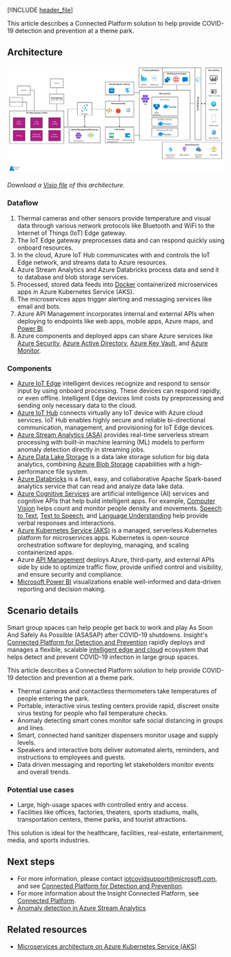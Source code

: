 [!INCLUDE [header_file](../../../includes/sol-idea-header.md)]

This article describes a Connected Platform solution to help provide COVID-19 detection and prevention at a theme park.

## Architecture

![Diagram showing the Insight Connected Platform architecture.](../media/insight-connected-platform-new.png)

*Download a [Visio file](https://arch-center.azureedge.net/insight-connected-platform.vsdx) of this architecture.*

### Dataflow

1. Thermal cameras and other sensors provide temperature and visual data through various network protocols like Bluetooth and WiFi to the Internet of Things (IoT) Edge gateway.
1. The IoT Edge gateway preprocesses data and can respond quickly using onboard resources.
1. In the cloud, Azure IoT Hub communicates with and controls the IoT Edge network, and streams data to Azure resources.
1. Azure Stream Analytics and Azure Databricks process data and send it to database and blob storage services.
1. Processed, stored data feeds into [Docker](https://www.docker.com) containerized microservices apps in Azure Kubernetes Service (AKS).
1. The microservices apps trigger alerting and messaging services like email and bots.
1. Azure API Management incorporates internal and external APIs when deploying to endpoints like web apps, mobile apps, Azure maps, and [Power BI](https://powerbi.microsoft.com).
1. Azure components and deployed apps can share Azure services like [Azure Security](https://azure.microsoft.com/overview/security), [Azure Active Directory](https://azure.microsoft.com/services/active-directory), [Azure Key Vault](https://azure.microsoft.com/services/key-vault), and [Azure Monitor](https://azure.microsoft.com/services/monitor).

### Components

- [Azure IoT Edge](https://azure.microsoft.com/services/iot-edge) intelligent devices recognize and respond to sensor input by using onboard processing. These devices can respond rapidly, or even offline. Intelligent Edge devices limit costs by preprocessing and sending only necessary data to the cloud.
- [Azure IoT Hub](https://azure.microsoft.com/services/iot-hub) connects virtually any IoT device with Azure cloud services. IoT Hub enables highly secure and reliable bi-directional communication, management, and provisioning for IoT Edge devices.
- [Azure Stream Analytics (ASA)](https://azure.microsoft.com/services/stream-analytics) provides real-time serverless stream processing with built-in machine learning (ML) models to perform anomaly detection directly in streaming jobs.
- [Azure Data Lake Storage](https://azure.microsoft.com/services/storage/data-lake-storage) is a data lake storage solution for big data analytics, combining [Azure Blob Storage](https://azure.microsoft.com/services/storage/blobs) capabilities with a high-performance file system.
- [Azure Databricks](https://azure.microsoft.com/services/databricks) is a fast, easy, and collaborative Apache Spark-based analytics service that can read and analyze data lake data.
- [Azure Cognitive Services](https://azure.microsoft.com/services/cognitive-services) are artificial intelligence (AI) services and cognitive APIs that help build intelligent apps. For example, [Computer Vision](https://azure.microsoft.com/services/cognitive-services/computer-vision) helps count and monitor people density and movements. [Speech to Text](https://azure.microsoft.com/services/cognitive-services/speech-to-text), [Text to Speech](https://azure.microsoft.com/services/cognitive-services/text-to-speech), and [Language Understanding](https://azure.microsoft.com/services/cognitive-services/language-understanding-intelligent-service) help provide verbal responses and interactions.
- [Azure Kubernetes Service (AKS)](https://azure.microsoft.com/services/kubernetes-service) is a managed, serverless Kubernetes platform for microservices apps. Kubernetes is open-source orchestration software for deploying, managing, and scaling containerized apps.
- Azure [API Management](https://azure.microsoft.com/services/api-management) deploys Azure, third-party, and external APIs side by side to optimize traffic flow, provide unified control and visibility, and ensure security and compliance.
- [Microsoft Power BI](https://powerbi.microsoft.com) visualizations enable well-informed and data-driven reporting and decision making.

## Scenario details

Smart group spaces can help people get back to work and play As Soon And Safely As Possible (ASASAP) after COVID-19 shutdowns. Insight's [Connected Platform for Detection and Prevention](https://www.insight.com/en_US/what-we-do/digital-innovation/solutions/connected-platform-for-detection-and-prevention.html) rapidly deploys and manages a flexible, scalable [intelligent edge and cloud](https://azure.microsoft.com/overview/future-of-cloud) ecosystem that helps detect and prevent COVID-19 infection in large group spaces.

This article describes a Connected Platform solution to help provide COVID-19 detection and prevention at a theme park.

- Thermal cameras and contactless thermometers take temperatures of people entering the park.
- Portable, interactive virus testing centers provide rapid, discreet onsite virus testing for people who fail temperature checks.
- Anomaly detecting smart cones monitor safe social distancing in groups and lines.
- Smart, connected hand sanitizer dispensers monitor usage and supply levels.
- Speakers and interactive bots deliver automated alerts, reminders, and instructions to employees and guests.
- Data driven messaging and reporting let stakeholders monitor events and overall trends.

### Potential use cases

- Large, high-usage spaces with controlled entry and access.
- Facilities like offices, factories, theaters, sports stadiums, malls, transportation centers, theme parks, and tourist attractions.

This solution is ideal for the healthcare, facilities, real-estate, entertainment, media, and sports industries.

## Next steps

- For more information, please contact [iotcovidsupport@microsoft.com](mailto:iotcovidsupport@microsoft.com), and see [Connected Platform for Detection and Prevention](https://www.insight.com/en_US/what-we-do/digital-innovation/solutions/connected-platform-for-detection-and-prevention.html).
- For more information about the Insight Connected Platform, see [Connected Platform](https://www.insight.com/en_US/what-we-do/digital-innovation/connected-platform.html).
- [Anomaly detection in Azure Stream Analytics](/azure/stream-analytics/stream-analytics-machine-learning-anomaly-detection)

## Related resources

- [Microservices architecture on Azure Kubernetes Service (AKS)](../../reference-architectures/containers/aks-microservices/aks-microservices.yml)
